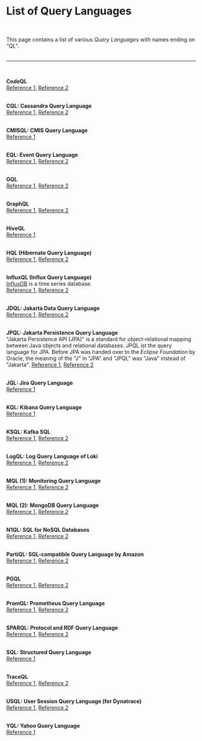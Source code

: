 # List of Query Languages #

<br>

This page contains a list of various *Query Languages* with names ending on *"QL"*.
<br><br>

----

<br>

**CodeQL**<br>
[Reference 1](https://codeql.github.com/),
[Reference 2](https://learn.microsoft.com/en-us/training/modules/code-scanning-with-github-codeql/2-what-is-codeql)
<br><br>


**CQL: Cassandra Query Language**<br>
[Reference 1](http://cassandra.apache.org/doc/4.0/cql/),
[Reference 2](https://docs.datastax.com/en/cql/3.1/cql/cql_intro_c.html)
<br><br>


**CMISQL: CMIS Query Language**<br>
[Reference 1](http://www.oldschooltechie.com/blog/2009/11/23/cmis-query-language)
<br><br>


**EQL: Event Query Language**<br>
[Reference 1](https://www.elastic.co/blog/introducing-event-query-language), [Reference 2](https://www.elastic.co/blog/eql-for-the-masses)
<br><br>


**GQL**<br>
[Reference 1](https://gql.today/), [Reference 2](https://www.gqlstandards.org/)
<br><br>


**GraphQL**<br>
[Reference 1](http://graphql.org/learn/), [Reference 2](https://www.lynda.com/JavaScript-tutorials/Learning-GraphQL/574714-2.html)
<br><br>


**HiveQL**<br>
[Reference 1](https://www.tutorialspoint.com/hive/index.htm)
<br><br>


**HQL (Hibernate Query Language)**<br>
[Reference 1](http://docs.jboss.org/hibernate/orm/5.3/userguide/html_single/Hibernate_User_Guide.html#hql),
[Reference 2](https://www.digitalocean.com/community/tutorials/hibernate-query-language-hql-example-tutorial)
<br><br>


**InfluxQL (Influx Query Language)**<br>
[InfluxDB](https://www.influxdata.com/products/influxdb-overview/) is a time series database.<br>
[Reference 1](https://docs.influxdata.com/influxdb/v1.7/query_language/spec/), 
[Reference 2](https://code-examples.net/en/docs/influxdata/influxdb/v1.3/query_language/spec/index)
<br><br>


**JDQL: Jakarta Data Query Language**<br>
[Reference 1](https://jakarta.ee/specifications/data/1.0/apidocs/jakarta.data/jakarta/data/repository/query),
[Reference 2](https://dzone.com/articles/understanding-nosql-databases-with-java)
<br><br>


**JPQL: Jakarta Persistence Query Language**<br>
"Jakarta Persistence API (JPA)" is a standard for object-relational mapping between Java objects and relational databases.
JPQL ist the query language for JPA. 
Before JPA was handed over to the *Eclipse Foundation* by Oracle, the meaning of the "J" in "JPA" and "JPQL" was "Java" instead of "Jakarta".
[Reference 1](https://www.jetbrains.com/help/idea/jakarta-persistence-jpa.html),
[Reference 2](https://blog.payara.fish/getting-started-with-jakarta-ee-9-jakarta-persistence-api-jpa)
<br><br>


**JQL: Jira Query Language**<br>
[Reference 1](https://www.atlassian.com/blog/jira-software/jql-the-most-flexible-way-to-search-jira-14)
<br><br>


**KQL: Kibana Query Language**<br>
[Reference 1](https://www.elastic.co/guide/en/kibana/current/kuery-query.html)
<br><br>


**KSQL: Kafka SQL**<br>
[Reference 1](https://www.confluent.io/product/ksql/), [Reference 2](https://www.zdnet.com/article/ksql-kafka-gets-sql/)
<br><br>


**LogQL: Log Query Language of Loki**<br>
[Reference 1](https://grafana.com/docs/loki/latest/logql/), [Reference 2](https://medium.com/grafana-tutorials/logql-in-grafana-loki-ffc822a65f59)
<br><br>


**MQL (1): Monitoring Query Language**<br>
[Reference 1](https://cloud.google.com/monitoring/mql), [Reference 2](https://www.infoq.com/news/2021/01/google-cloud-monitoring-mql/)
<br><br>


**MQL (2): MongoDB Query Language**<br>
[Reference 1](https://developer.mongodb.com/how-to/getting-started-atlas-mongodb-query-language-mql/), 
[Reference 2](https://www.compose.com/articles/digdata-on-implementing-sql-for-mongodb/)
<br><br>


**N1QL: SQL for NoSQL Databases**<br>
[Reference 1](https://www.baeldung.com/n1ql-couchbase),
[Reference 2](https://query-tutorial.couchbase.com/tutorial/#1)
<br><br>


**PartiQL: SQL-compatible Query Language by Amazon**<br>
[Reference 1](https://partiql.org/), 
[Reference 2](https://aws.amazon.com/de/blogs/opensource/announcing-partiql-one-query-language-for-all-your-data/)
<br><br>


**PGQL**<br>
[Reference 1](http://pgql-lang.org/), [Reference 2](https://dl.acm.org/citation.cfm?id=2960421)
<br><br>


**PromQL: Prometheus Query Language**<br>
[Reference 1](https://medium.com/@amimahloof/kubernetes-promql-prometheus-cpu-aggregation-walkthrough-2c6fd2f941eb), 
[Reference 2](https://prometheus.io/docs/prometheus/latest/querying/basics/)
<br><br>


**SPARQL: Protocol and RDF Query Language**<br>
[Reference 1](https://www.w3.org/TR/sparql11-overview/),
[Reference 2](https://jena.apache.org/tutorials/sparql.html)
<br><br>


**SQL: Structured Query Language**<br>
[Reference 1](https://www.w3schools.com/sql/sql_intro.asp)
<br><br>


**TraceQL**<br>
[Reference 1](https://www.infoq.com/news/2022/12/grafana-traceql/),
[Reference 2](https://grafana.com/blog/2022/11/30/traceql-a-first-of-its-kind-query-language-to-accelerate-trace-analysis-in-tempo-2.0/)
<br><br>


**USQL: User Session Query Language (for Dynatrace)**<br>
[Reference 1](https://www.dynatrace.com/news/blog/usql-goes-ga-data-driven-decisions-with-powerful-queries-and-advanced-dashboarding/), [Reference 2](https://www.dynatrace.com/support/help/how-to-use-dynatrace/real-user-monitoring/how-to-use-real-user-monitoring/cross-application-user-session-analytics/custom-queries-segmentation-and-aggregation-of-session-data/)
<br><br>


**YQL: Yahoo Query Language**<br>
[Reference 1](https://developer.yahoo.com/yql/)
<br><br>
